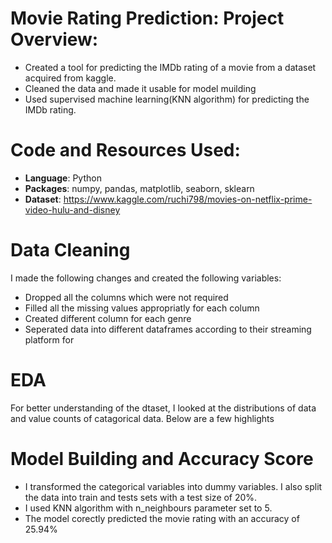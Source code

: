 # Movie Rating Prediction: Project Overview:

* Created a tool for predicting the IMDb rating of a movie from a dataset acquired from kaggle.
* Cleaned the data and made it usable for model muilding
* Used supervised machine learning(KNN algorithm) for predicting the IMDb rating.

# Code and Resources Used:
* **Language**: Python
* **Packages**: numpy, pandas, matplotlib, seaborn, sklearn
* **Dataset**: https://www.kaggle.com/ruchi798/movies-on-netflix-prime-video-hulu-and-disney

# Data Cleaning
I made the following changes and created the following variables:
* Dropped all the columns which were not required
* Filled all the missing values appropriatly for each column
* Created different column for each genre
* Seperated data into different dataframes according to their streaming platform for 

# EDA
For better understanding of the dtaset, I looked at the distributions of data and value counts of catagorical data. Below are a few highlights<br>


# Model Building and Accuracy Score
* I transformed the categorical variables into dummy variables. I also split the data into train and tests sets with a test size of 20%.
* I used KNN algorithm with n_neighbours parameter set to 5.
* The model corectly predicted the movie rating with an accuracy of 25.94%
